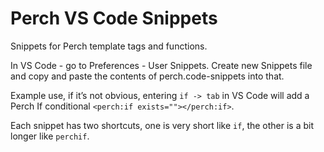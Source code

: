 # Perch VS Code Snippets
 Snippets for Perch template tags and functions.
 
 In VS Code - go to Preferences - User Snippets. Create new Snippets file and copy and paste the contents of perch.code-snippets into that.
 
 Example use, if it’s not obvious, entering `if -> tab` in VS Code will add a Perch If conditional `<perch:if exists=""></perch:if>`.
 
 Each snippet has two shortcuts, one is very short like `if`, the other is a bit longer like `perchif`.
